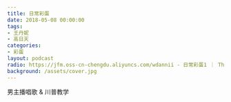 ```yaml
---
title: 日常彩蛋
date: 2018-05-08 00:00:00
tags:
- 王丹妮
- 高日天
categories:
- 彩蛋
layout: podcast
radio: https://jfm.oss-cn-chengdu.aliyuncs.com/wdannii - 日常彩蛋1 ｜ The Jungle.mp3
background: /assets/cover.jpg
---
```

男主播唱歌 & 川普教学
